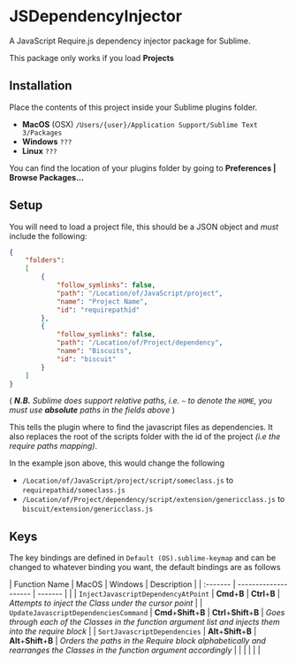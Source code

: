 JSDependencyInjector
====================

A JavaScript Require.js dependency injector package for Sublime.

This package only works if you load __Projects__

## Installation

Place the contents of this project inside your Sublime plugins folder.

* __MacOS__ (OSX) ```/Users/{user}/Application Support/Sublime Text 3/Packages```
* __Windows__ ```???```
* __Linux__ ```???```

You can find the location of your plugins folder by going to **Preferences | Browse Packages...**

## Setup

You will need to load a project file, this should be a JSON object and _must_ include the following:
```json
{
    "folders":
    [
		{
			"follow_symlinks": false,
			"path": "/Location/of/JavaScript/project",
			"name": "Project Name",
			"id": "requirepathid"
		},
		{
			"follow_symlinks": false,
			"path": "/Location/of/Project/dependency",
			"name": "Biscuits",
			"id": "biscuit"
		}
	]
}
```
( _**N.B.** Sublime does support relative paths, i.e. ```~``` to denote the ```HOME```, you must use **absolute** paths in the fields above_ )

This tells the plugin where to find the javascript files as dependencies.
It also replaces the root of the scripts folder with the id of the project _(i.e the require paths mapping)_.

In the example json above, this would change the following

* ``` /Location/of/JavaScript/project/script/someclass.js ``` to  ``` requirepathid/someclass.js ```
* ``` /Location/of/Project/dependency/script/extension/genericclass.js ``` to  ``` biscuit/extension/genericclass.js ```


## Keys

The key bindings are defined in ```Default (OS).sublime-keymap``` and can be changed to whatever binding you want, the default bindings are as follows

| Function Name                                  | MacOS           | Windows          | Description                                                                                                            |
| :-------                                  | --------------------  | -------          |                                                                                                                        |
| ```InjectJavascriptDependencyAtPoint```   | __Cmd__+__B__         | __Ctrl__+__B__         | _Attempts to inject the Class under the cursor point_                                                                  |
| ```UpdateJavascriptDependenciesCommand``` | __Cmd__+__Shift__+__B__ | __Ctrl__+__Shift__+__B__ | _Goes through each of the Classes in the function argument list and injects them into the require block_               |
| ```SortJavascriptDependencies```          | __Alt__+__Shift__+__B__ | __Alt__+__Shift__+__B__  | _Orders the paths in the Require block alphabetically and rearranges the Classes in the function argument accordingly_ |
|                                           |                 |                  |                                                                                                                        |

